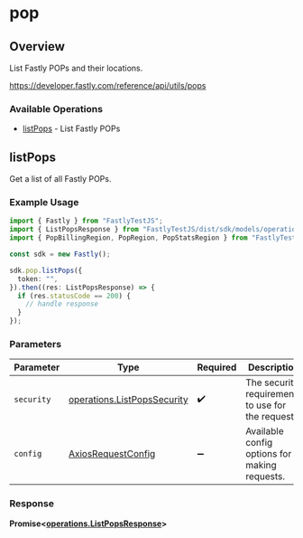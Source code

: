 # pop

## Overview

List Fastly POPs and their locations.

<https://developer.fastly.com/reference/api/utils/pops>
### Available Operations

* [listPops](#listpops) - List Fastly POPs

## listPops

Get a list of all Fastly POPs.

### Example Usage

```typescript
import { Fastly } from "FastlyTestJS";
import { ListPopsResponse } from "FastlyTestJS/dist/sdk/models/operations";
import { PopBillingRegion, PopRegion, PopStatsRegion } from "FastlyTestJS/dist/sdk/models/shared";

const sdk = new Fastly();

sdk.pop.listPops({
  token: "",
}).then((res: ListPopsResponse) => {
  if (res.statusCode == 200) {
    // handle response
  }
});
```

### Parameters

| Parameter                                                                  | Type                                                                       | Required                                                                   | Description                                                                |
| -------------------------------------------------------------------------- | -------------------------------------------------------------------------- | -------------------------------------------------------------------------- | -------------------------------------------------------------------------- |
| `security`                                                                 | [operations.ListPopsSecurity](../../models/operations/listpopssecurity.md) | :heavy_check_mark:                                                         | The security requirements to use for the request.                          |
| `config`                                                                   | [AxiosRequestConfig](https://axios-http.com/docs/req_config)               | :heavy_minus_sign:                                                         | Available config options for making requests.                              |


### Response

**Promise<[operations.ListPopsResponse](../../models/operations/listpopsresponse.md)>**

